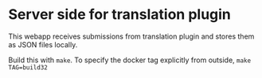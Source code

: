 # Server side for translation plugin
This webapp receives submissions from translation plugin and stores them as JSON files locally.

Build this with `make`. To specify the docker tag explicitly from outside, `make TAG=build32`
